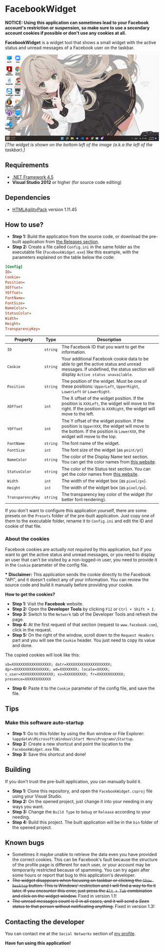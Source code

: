 # FacebookWidget

**NOTICE: Using this application can sometimes lead to your Facebook account's restriction or suspension, so make sure to use a secondary account cookies if possible or don't use any cookies at all.**

**FacebookWidget** is a widget tool that shows a small widget with the active status and unread messages of a Facebook user on the taskbar.

![Screenshot](./ScreenshotSample.png)<br>
*[The widget is shown on the bottom left of the image (a.k.a the left of the taskbar).]*

## Requirements
* [.NET Framework 4.5](https://dotnet.microsoft.com/en-us/download/dotnet-framework/thank-you/net45-web-installer)
* **Visual Studio 2012** or higher (for source code editing)

## Dependencies
* [HTMLAgilityPack](https://www.nuget.org/packages/HtmlAgilityPack) version 1.11.45

## How to use?
* **Step 1:** Build the application from the source code, or download the pre-built application from [the Releases section](https://github.com/NozakiYuu/FacebookWidget/releases).
* **Step 2:** Create a file called `Config.ini` in the same folder as the executable file (`FacebookWidget.exe`) like this example, with the parameters explained on the table below the code:

```ini
[Config]
ID=
Cookie=
Position=
XOffset=
YOffset=
FontName=
FontSize=
NameColor=
StatusColor=
Width=
Height=
TransparencyKey=
```

| Property | Type | Description |
| -------- | ---- | ----------- |
| `ID` | `string` | The Facebook ID that you want to get the information.
| `Cookie` | `string` | Your additional Facebook cookie data to be able to get the active status and unread messages. If undefined, the status section will display `Active status unavailable`. |
| `Position` | `string` | The position of the widget. Must be one of these positions: `UpperLeft`, `UpperRight`, `LowerLeft` or `LowerRight`. |
| `XOffset` | `int` | The X offset of the widget position. If the position is `XXXLeft`, the widget will move to the right. If the position is `XXXRight`, the widget will move to the left. |
| `YOffset` | `int` | The Y offset of the widget position. If the position is `UpperXXX`, the widget will move to the bottom. If the position is `LowerXXX`, the widget will move to the top. |
| `FontName` | `string` | The font name of the widget. |
| `FontSize` | `int` | The font size of the widget (as `point/pt`) |
| `NameColor` | `string` | The color of the Display Name text section. You can get the color names from [this website](http://www.flounder.com/csharp_color_table.htm). |
| `StatusColor` | `string` | The color of the Status text section. You can get the color names from [this website](http://www.flounder.com/csharp_color_table.htm). |
| `Width` | `int` | The width of the widget box (as `pixel/px`). |
| `Height` | `int` | The width of the widget box (as `pixel/px`). |
| `TransparencyKey` | `string` | The transparency key color of the widget (for better font rendering). |

If you don't want to configure this application yourself, there are some presets on the `Presets` folder of the pre-built application. Just copy one of them to the executable folder, rename it to `Config.ini` and edit the ID and cookie of that file.

### About the cookies

Facebook cookies are actually *not required* by this application, but if you want to get the active status and unread messages, or you need to display an user that can't be visited by a non-logged-in user, you need to provide it in the `Cookie` parameter of the config file.

**\* Disclaimer:** This application sends the cookie directly to the Facebook "API", and it doesn't collect any of your information. You can review the source code and build it manually before providing your cookie.

**How to get the cookies?**

* **Step 1:** Visit the **Facebook** website.
* **Step 2:** Open the **Developer Tools** by clicking `F12` or `Ctrl + Shift + I`.
* **Step 3:** Switch to the `Network` tab of the Developer Tools and refresh the page.
* **Step 4:** At the first request of that section (request to `www.facebook.com`), click in the request.
* **Step 5:** On the right of the window, scroll down to the `Request Headers` part and you will see the `Cookie` header. You just need to copy its value and done.

The copied cookies will look like this:

```
sb=XXXXXXXXXXXXXXXXXX; datr=XXXXXXXXXXXXXXXXXXXX; dpr=XXXXXXXXXXXXXXXX; wd=XXXXXXXX; locale=XXXXX; c_user=XXXXXXXXXXXXXXX; xs=XXXXXXXXXX; fr=XXXXXXXXXXXX; presence=XXXXXXXXXXXX
```

* **Step 6:** Paste it to the `Cookie` parameter of the config file, and save the file.

## Tips

### Make this software auto-startup

* **Step 1:** Go to this folder by using the Run window or File Explorer: `%appdata%\Microsoft\Windows\Start Menu\Programs\Startup`.
* **Step 2:** Create a new shortcut and point the location to the `FacebookWidget.exe` file.
* **Step 3:** Save this shortcut and done!

## Building

If you don't trust the pre-built application, you can manually build it.

* **Step 1:** Clone this repository, and open the `FacebookWidget.csproj` file using your Visual Studio.
* **Step 2:** On the opened project, just change it into your needing in any ways you want.
* **Step 3:** Change the `Build Type` to `Debug` or `Release` according to your needing.
* **Step 4:** Build this project. The built application will be in the `bin` folder of the opened project.

## Known bugs

* Sometimes it maybe unable to retrieve the data even you have provided the correct cookies. This can be Facebook's fault because the structure of the profile page is different for each user, or your account may be temporarily restricted because of spamming. You can try again after some hours or report that bug to this application's developer.
* ~~The widget disappears when focusing on taskbar or clicking the `Show Desktop` button. This is Windows' restriction and I will find a way to fix it later. If you encounter this error, just press the `Alt + Tab` combination and click on the widget window.~~ Fixed in version 1.1!
* ~~The unread messages count is 0 in all cases, and it will send a *Seen* status to that person without notificating anything.~~ Fixed in version 1.3!

## Contacting the developer

You can contact me at the `Social Networks` section of [my profile](https://www.github.com/NozakiYuu).

**Have fun using this application!**
